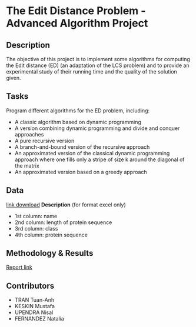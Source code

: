 # The Edit Distance Problem - Advanced Algorithm Project

## Description
The objective of this project is to implement some algorithms for computing the Edit distance (ED) (an adaptation of the LCS problem) and to provide an experimental study of their running time and the quality of the solution given.

## Tasks
Program different algorithms for the ED problem, including:

- A classic algorithm based on dynamic programming
- A version combining dynamic programming and divide and conquer approaches
- A pure recursive version
- A branch-and-bound version of the recursive approach
- An approximated version of the classical dynamic programming approach where one fills only a stripe of
size k around the diagonal of the matrix
- An approximated version based on a greedy approach 

## Data
[link download](http://forge.info.univ-angers.fr/~gh/Shspdb/index.php?action=0&mode=0)
**Description** (for format excel only)
- 1st column: name
- 2nd column: length of protein sequence
- 3rd column: class
- 4th column: protein sequence

## Methodology & Results
[Report link](https://github.com/trantuananhvn93/Advanced-Algorithm-Project/blob/master/Advanced_Algorithms_Report.pdf)

## Contributors
- TRAN Tuan-Anh
- KESKIN Mustafa
- UPENDRA Nisal
- FERNANDEZ Natalia
